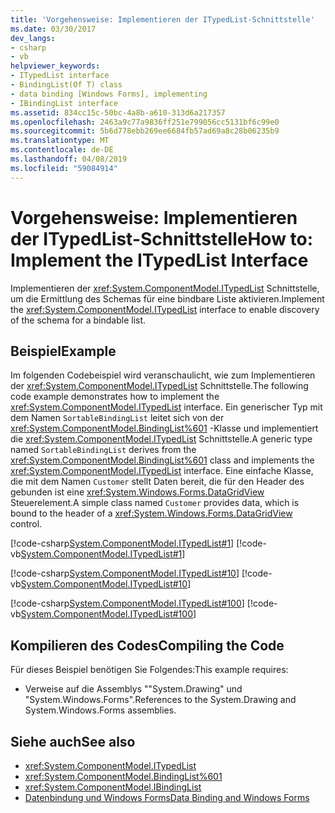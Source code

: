 ```yaml
---
title: 'Vorgehensweise: Implementieren der ITypedList-Schnittstelle'
ms.date: 03/30/2017
dev_langs:
- csharp
- vb
helpviewer_keywords:
- ITypedList interface
- BindingList(Of T) class
- data binding [Windows Forms], implementing
- IBindingList interface
ms.assetid: 834cc15c-50bc-4a8b-a610-313d6a217357
ms.openlocfilehash: 2463a9c77a9836ff251e799056cc5131bf6c99e0
ms.sourcegitcommit: 5b6d778ebb269ee6684fb57ad69a8c28b06235b9
ms.translationtype: MT
ms.contentlocale: de-DE
ms.lasthandoff: 04/08/2019
ms.locfileid: "59084914"
---
```

# <a name="how-to-implement-the-itypedlist-interface"></a><span data-ttu-id="26cfa-102">Vorgehensweise: Implementieren der ITypedList-Schnittstelle</span><span class="sxs-lookup"><span data-stu-id="26cfa-102">How to: Implement the ITypedList Interface</span></span>
<span data-ttu-id="26cfa-103">Implementieren der <xref:System.ComponentModel.ITypedList> Schnittstelle, um die Ermittlung des Schemas für eine bindbare Liste aktivieren.</span><span class="sxs-lookup"><span data-stu-id="26cfa-103">Implement the <xref:System.ComponentModel.ITypedList> interface to enable discovery of the schema for a bindable list.</span></span>  
  
## <a name="example"></a><span data-ttu-id="26cfa-104">Beispiel</span><span class="sxs-lookup"><span data-stu-id="26cfa-104">Example</span></span>  
 <span data-ttu-id="26cfa-105">Im folgenden Codebeispiel wird veranschaulicht, wie zum Implementieren der <xref:System.ComponentModel.ITypedList> Schnittstelle.</span><span class="sxs-lookup"><span data-stu-id="26cfa-105">The following code example demonstrates how to implement the <xref:System.ComponentModel.ITypedList> interface.</span></span> <span data-ttu-id="26cfa-106">Ein generischer Typ mit dem Namen `SortableBindingList` leitet sich von der <xref:System.ComponentModel.BindingList%601> -Klasse und implementiert die <xref:System.ComponentModel.ITypedList> Schnittstelle.</span><span class="sxs-lookup"><span data-stu-id="26cfa-106">A generic type named `SortableBindingList` derives from the <xref:System.ComponentModel.BindingList%601> class and implements the <xref:System.ComponentModel.ITypedList> interface.</span></span> <span data-ttu-id="26cfa-107">Eine einfache Klasse, die mit dem Namen `Customer` stellt Daten bereit, die für den Header des gebunden ist eine <xref:System.Windows.Forms.DataGridView> Steuerelement.</span><span class="sxs-lookup"><span data-stu-id="26cfa-107">A simple class named `Customer` provides data, which is bound to the header of a <xref:System.Windows.Forms.DataGridView> control.</span></span>  
  
 [!code-csharp[System.ComponentModel.ITypedList#1](~/samples/snippets/csharp/VS_Snippets_Winforms/System.ComponentModel.ITypedList/CS/SortableBindingList.cs#1)]
 [!code-vb[System.ComponentModel.ITypedList#1](~/samples/snippets/visualbasic/VS_Snippets_Winforms/System.ComponentModel.ITypedList/VB/SortableBindingList.vb#1)]  
  
 [!code-csharp[System.ComponentModel.ITypedList#10](~/samples/snippets/csharp/VS_Snippets_Winforms/System.ComponentModel.ITypedList/CS/Customer.cs#10)]
 [!code-vb[System.ComponentModel.ITypedList#10](~/samples/snippets/visualbasic/VS_Snippets_Winforms/System.ComponentModel.ITypedList/VB/Customer.vb#10)]  
  
 [!code-csharp[System.ComponentModel.ITypedList#100](~/samples/snippets/csharp/VS_Snippets_Winforms/System.ComponentModel.ITypedList/CS/Form1.cs#100)]
 [!code-vb[System.ComponentModel.ITypedList#100](~/samples/snippets/visualbasic/VS_Snippets_Winforms/System.ComponentModel.ITypedList/VB/Form1.vb#100)]  
  
## <a name="compiling-the-code"></a><span data-ttu-id="26cfa-108">Kompilieren des Codes</span><span class="sxs-lookup"><span data-stu-id="26cfa-108">Compiling the Code</span></span>  
 <span data-ttu-id="26cfa-109">Für dieses Beispiel benötigen Sie Folgendes:</span><span class="sxs-lookup"><span data-stu-id="26cfa-109">This example requires:</span></span>  
  
-   <span data-ttu-id="26cfa-110">Verweise auf die Assemblys ""System.Drawing" und "System.Windows.Forms".</span><span class="sxs-lookup"><span data-stu-id="26cfa-110">References to the System.Drawing and System.Windows.Forms assemblies.</span></span>  
  
## <a name="see-also"></a><span data-ttu-id="26cfa-111">Siehe auch</span><span class="sxs-lookup"><span data-stu-id="26cfa-111">See also</span></span>

- <xref:System.ComponentModel.ITypedList>
- <xref:System.ComponentModel.BindingList%601>
- <xref:System.ComponentModel.IBindingList>
- [<span data-ttu-id="26cfa-112">Datenbindung und Windows Forms</span><span class="sxs-lookup"><span data-stu-id="26cfa-112">Data Binding and Windows Forms</span></span>](data-binding-and-windows-forms.md)

